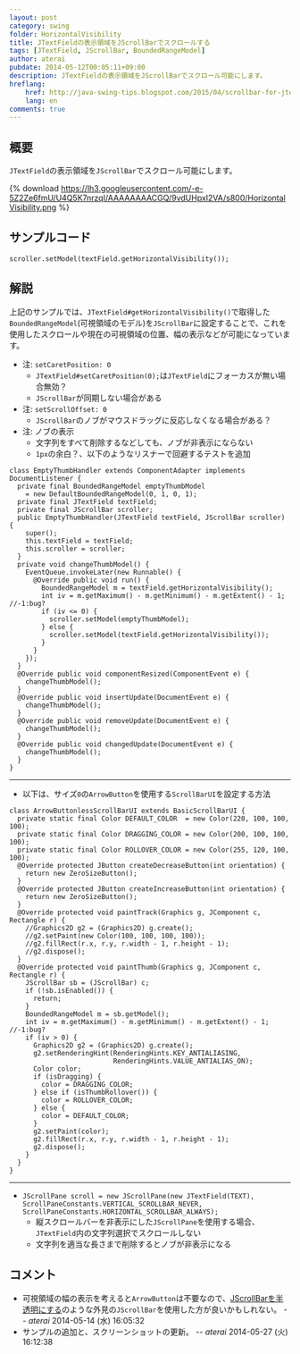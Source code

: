 ```yaml
---
layout: post
category: swing
folder: HorizontalVisibility
title: JTextFieldの表示領域をJScrollBarでスクロールする
tags: [JTextField, JScrollBar, BoundedRangeModel]
author: aterai
pubdate: 2014-05-12T00:05:11+09:00
description: JTextFieldの表示領域をJScrollBarでスクロール可能にします。
hreflang:
    href: http://java-swing-tips.blogspot.com/2015/04/scrollbar-for-jtextfield.html
    lang: en
comments: true
---
```

## 概要
`JTextField`の表示領域を`JScrollBar`でスクロール可能にします。

{% download https://lh3.googleusercontent.com/-e-5Z2Ze6fmU/U4Q5K7nrzqI/AAAAAAAACGQ/9vdUHpxI2VA/s800/HorizontalVisibility.png %}

## サンプルコード
<pre class="prettyprint"><code>scroller.setModel(textField.getHorizontalVisibility());
</code></pre>

## 解説
上記のサンプルでは、`JTextField#getHorizontalVisibility()`で取得した`BoundedRangeModel`(可視領域のモデル)を`JScrollBar`に設定することで、これを使用したスクロールや現在の可視領域の位置、幅の表示などが可能になっています。

- 注: `setCaretPosition: 0`
    - `JTextField#setCaretPosition(0);`は`JTextField`にフォーカスが無い場合無効？
    - `JScrollBar`が同期しない場合がある
- 注: `setScrollOffset: 0`
    - `JScrollBar`のノブがマウスドラッグに反応しなくなる場合がある？
- 注: ノブの表示
    - 文字列をすべて削除するなどしても、ノブが非表示にならない
    - `1px`の余白？、以下のようなリスナーで回避するテストを追加

<!-- dummy comment line for breaking list -->

<pre class="prettyprint"><code>class EmptyThumbHandler extends ComponentAdapter implements DocumentListener {
  private final BoundedRangeModel emptyThumbModel
    = new DefaultBoundedRangeModel(0, 1, 0, 1);
  private final JTextField textField;
  private final JScrollBar scroller;
  public EmptyThumbHandler(JTextField textField, JScrollBar scroller) {
    super();
    this.textField = textField;
    this.scroller = scroller;
  }
  private void changeThumbModel() {
    EventQueue.invokeLater(new Runnable() {
      @Override public void run() {
        BoundedRangeModel m = textField.getHorizontalVisibility();
        int iv = m.getMaximum() - m.getMinimum() - m.getExtent() - 1; //-1:bug?
        if (iv &lt;= 0) {
          scroller.setModel(emptyThumbModel);
        } else {
          scroller.setModel(textField.getHorizontalVisibility());
        }
      }
    });
  }
  @Override public void componentResized(ComponentEvent e) {
    changeThumbModel();
  }
  @Override public void insertUpdate(DocumentEvent e) {
    changeThumbModel();
  }
  @Override public void removeUpdate(DocumentEvent e) {
    changeThumbModel();
  }
  @Override public void changedUpdate(DocumentEvent e) {
    changeThumbModel();
  }
}
</code></pre>

- - - -
- 以下は、サイズ`0`の`ArrowButton`を使用する`ScrollBarUI`を設定する方法

<!-- dummy comment line for breaking list -->

<pre class="prettyprint"><code>class ArrowButtonlessScrollBarUI extends BasicScrollBarUI {
  private static final Color DEFAULT_COLOR  = new Color(220, 100, 100, 100);
  private static final Color DRAGGING_COLOR = new Color(200, 100, 100, 100);
  private static final Color ROLLOVER_COLOR = new Color(255, 120, 100, 100);
  @Override protected JButton createDecreaseButton(int orientation) {
    return new ZeroSizeButton();
  }
  @Override protected JButton createIncreaseButton(int orientation) {
    return new ZeroSizeButton();
  }
  @Override protected void paintTrack(Graphics g, JComponent c, Rectangle r) {
    //Graphics2D g2 = (Graphics2D) g.create();
    //g2.setPaint(new Color(100, 100, 100, 100));
    //g2.fillRect(r.x, r.y, r.width - 1, r.height - 1);
    //g2.dispose();
  }
  @Override protected void paintThumb(Graphics g, JComponent c, Rectangle r) {
    JScrollBar sb = (JScrollBar) c;
    if (!sb.isEnabled()) {
      return;
    }
    BoundedRangeModel m = sb.getModel();
    int iv = m.getMaximum() - m.getMinimum() - m.getExtent() - 1; //-1:bug?
    if (iv &gt; 0) {
      Graphics2D g2 = (Graphics2D) g.create();
      g2.setRenderingHint(RenderingHints.KEY_ANTIALIASING,
                          RenderingHints.VALUE_ANTIALIAS_ON);
      Color color;
      if (isDragging) {
        color = DRAGGING_COLOR;
      } else if (isThumbRollover()) {
        color = ROLLOVER_COLOR;
      } else {
        color = DEFAULT_COLOR;
      }
      g2.setPaint(color);
      g2.fillRect(r.x, r.y, r.width - 1, r.height - 1);
      g2.dispose();
    }
  }
}
</code></pre>

- - - -
- `JScrollPane scroll = new JScrollPane(new JTextField(TEXT), ScrollPaneConstants.VERTICAL_SCROLLBAR_NEVER, ScrollPaneConstants.HORIZONTAL_SCROLLBAR_ALWAYS);`
    - 縦スクロールバーを非表示にした`JScrollPane`を使用する場合、`JTextField`内の文字列選択でスクロールしない
    - 文字列を適当な長さまで削除するとノブが非表示になる

<!-- dummy comment line for breaking list -->

## コメント
- 可視領域の幅の表示を考えると`ArrowButton`は不要なので、[JScrollBarを半透明にする](http://ateraimemo.com/Swing/TranslucentScrollBar.html)のような外見の`JScrollBar`を使用した方が良いかもしれない。 -- *aterai* 2014-05-14 (水) 16:05:32
- サンプルの追加と、スクリーンショットの更新。 -- *aterai* 2014-05-27 (火) 16:12:38

<!-- dummy comment line for breaking list -->
